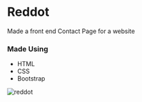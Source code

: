 # Reddot
Made a front end Contact Page for a website

### Made Using
- HTML
- CSS
- Bootstrap


![reddot](https://user-images.githubusercontent.com/77354987/125165911-a4327600-e1b6-11eb-84e6-71cfaf68d794.png)
